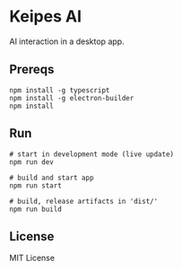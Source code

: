 # Keipes AI

AI interaction in a desktop app.

## Prereqs

```
npm install -g typescript
npm install -g electron-builder
npm install
```

## Run

```
# start in development mode (live update)
npm run dev

# build and start app
npm run start

# build, release artifacts in 'dist/'
npm run build
```

## License

MIT License
